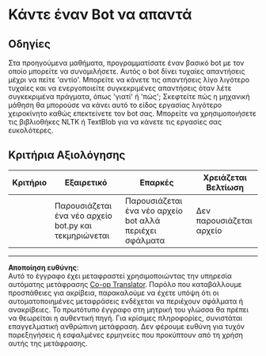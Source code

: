 <!--
CO_OP_TRANSLATOR_METADATA:
{
  "original_hash": "2efc4c2aba5ed06c780c05539c492ae3",
  "translation_date": "2025-09-05T01:24:08+00:00",
  "source_file": "6-NLP/2-Tasks/assignment.md",
  "language_code": "el"
}
-->
# Κάντε έναν Bot να απαντά

## Οδηγίες

Στα προηγούμενα μαθήματα, προγραμματίσατε έναν βασικό bot με τον οποίο μπορείτε να συνομιλήσετε. Αυτός ο bot δίνει τυχαίες απαντήσεις μέχρι να πείτε 'αντίο'. Μπορείτε να κάνετε τις απαντήσεις λίγο λιγότερο τυχαίες και να ενεργοποιείτε συγκεκριμένες απαντήσεις όταν λέτε συγκεκριμένα πράγματα, όπως 'γιατί' ή 'πώς'; Σκεφτείτε πώς η μηχανική μάθηση θα μπορούσε να κάνει αυτό το είδος εργασίας λιγότερο χειροκίνητο καθώς επεκτείνετε τον bot σας. Μπορείτε να χρησιμοποιήσετε τις βιβλιοθήκες NLTK ή TextBlob για να κάνετε τις εργασίες σας ευκολότερες.

## Κριτήρια Αξιολόγησης

| Κριτήριο | Εξαιρετικό                                   | Επαρκές                                         | Χρειάζεται Βελτίωση     |
| -------- | ------------------------------------------- | ------------------------------------------------ | ----------------------- |
|          | Παρουσιάζεται ένα νέο αρχείο bot.py και τεκμηριώνεται | Παρουσιάζεται ένα νέο αρχείο bot αλλά περιέχει σφάλματα | Δεν παρουσιάζεται αρχείο |

---

**Αποποίηση ευθύνης**:  
Αυτό το έγγραφο έχει μεταφραστεί χρησιμοποιώντας την υπηρεσία αυτόματης μετάφρασης [Co-op Translator](https://github.com/Azure/co-op-translator). Παρόλο που καταβάλλουμε προσπάθειες για ακρίβεια, παρακαλούμε να έχετε υπόψη ότι οι αυτοματοποιημένες μεταφράσεις ενδέχεται να περιέχουν σφάλματα ή ανακρίβειες. Το πρωτότυπο έγγραφο στη μητρική του γλώσσα θα πρέπει να θεωρείται η αυθεντική πηγή. Για κρίσιμες πληροφορίες, συνιστάται επαγγελματική ανθρώπινη μετάφραση. Δεν φέρουμε ευθύνη για τυχόν παρεξηγήσεις ή εσφαλμένες ερμηνείες που προκύπτουν από τη χρήση αυτής της μετάφρασης.